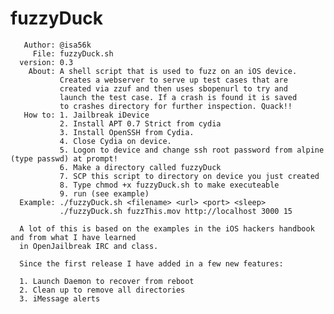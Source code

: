 fuzzyDuck
=========

       Author: @isa56k
         File: fuzzyDuck.sh
      version: 0.3
        About: A shell script that is used to fuzz on an iOS device. 
               Creates a webserver to serve up test cases that are 
               created via zzuf and then uses sbopenurl to try and
               launch the test case. If a crash is found it is saved
               to crashes directory for further inspection. Quack!!   
       How to: 1. Jailbreak iDevice
               2. Install APT 0.7 Strict from cydia
               3. Install OpenSSH from Cydia. 
               4. Close Cydia on device.
               5. Logon to device and change ssh root password from alpine (type passwd) at prompt!	
               6. Make a directory called fuzzyDuck
               7. SCP this script to directory on device you just created
               8. Type chmod +x fuzzyDuck.sh to make executeable
               9. run (see example)
      Example: ./fuzzyDuck.sh <filename> <url> <port> <sleep>
               ./fuzzyDuck.sh fuzzThis.mov http://localhost 3000 15
        
      A lot of this is based on the examples in the iOS hackers handbook and from what I have learned 
      in OpenJailbreak IRC and class.

      Since the first release I have added in a few new features:

      1. Launch Daemon to recover from reboot
      2. Clean up to remove all directories
      3. iMessage alerts
